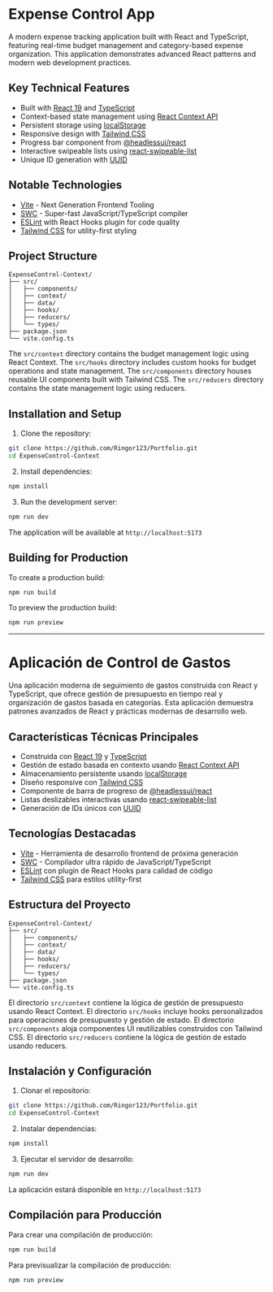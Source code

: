 # Expense Control App

A modern expense tracking application built with React and TypeScript, featuring real-time budget management and category-based expense organization. This application demonstrates advanced React patterns and modern web development practices.

## Key Technical Features

- Built with [React 19](https://react.dev/) and [TypeScript](https://www.typescriptlang.org/)
- Context-based state management using [React Context API](https://developer.mozilla.org/en-US/docs/Learn/Tools_and_testing/Client-side_JavaScript_frameworks/React_context)
- Persistent storage using [localStorage](https://developer.mozilla.org/en-US/docs/Web/API/Window/localStorage)
- Responsive design with [Tailwind CSS](https://tailwindcss.com/)
- Progress bar component from [@headlessui/react](https://headlessui.com/)
- Interactive swipeable lists using [react-swipeable-list](https://github.com/sandstreamdev/react-swipeable-list)
- Unique ID generation with [UUID](https://github.com/uuidjs/uuid)

## Notable Technologies

- [Vite](https://vitejs.dev/) - Next Generation Frontend Tooling
- [SWC](https://swc.rs/) - Super-fast JavaScript/TypeScript compiler
- [ESLint](https://eslint.org/) with React Hooks plugin for code quality
- [Tailwind CSS](https://tailwindcss.com/) for utility-first styling

## Project Structure

```
ExpenseControl-Context/
├── src/
│   ├── components/
│   ├── context/
│   ├── data/
│   ├── hooks/
│   ├── reducers/
│   └── types/
├── package.json
└── vite.config.ts
```

The `src/context` directory contains the budget management logic using React Context.
The `src/hooks` directory includes custom hooks for budget operations and state management.
The `src/components` directory houses reusable UI components built with Tailwind CSS.
The `src/reducers` directory contains the state management logic using reducers.

## Installation and Setup

1. Clone the repository:
```bash
git clone https://github.com/Ringor123/Portfolio.git
cd ExpenseControl-Context
```

2. Install dependencies:
```bash
npm install
```

3. Run the development server:
```bash
npm run dev
```

The application will be available at `http://localhost:5173`

## Building for Production

To create a production build:
```bash
npm run build
```

To preview the production build:
```bash
npm run preview
```

---

# Aplicación de Control de Gastos

Una aplicación moderna de seguimiento de gastos construida con React y TypeScript, que ofrece gestión de presupuesto en tiempo real y organización de gastos basada en categorías. Esta aplicación demuestra patrones avanzados de React y prácticas modernas de desarrollo web.

## Características Técnicas Principales

- Construida con [React 19](https://react.dev/) y [TypeScript](https://www.typescriptlang.org/)
- Gestión de estado basada en contexto usando [React Context API](https://developer.mozilla.org/en-US/docs/Learn/Tools_and_testing/Client-side_JavaScript_frameworks/React_context)
- Almacenamiento persistente usando [localStorage](https://developer.mozilla.org/en-US/docs/Web/API/Window/localStorage)
- Diseño responsive con [Tailwind CSS](https://tailwindcss.com/)
- Componente de barra de progreso de [@headlessui/react](https://headlessui.com/)
- Listas deslizables interactivas usando [react-swipeable-list](https://github.com/sandstreamdev/react-swipeable-list)
- Generación de IDs únicos con [UUID](https://github.com/uuidjs/uuid)

## Tecnologías Destacadas

- [Vite](https://vitejs.dev/) - Herramienta de desarrollo frontend de próxima generación
- [SWC](https://swc.rs/) - Compilador ultra rápido de JavaScript/TypeScript
- [ESLint](https://eslint.org/) con plugin de React Hooks para calidad de código
- [Tailwind CSS](https://tailwindcss.com/) para estilos utility-first

## Estructura del Proyecto

```
ExpenseControl-Context/
├── src/
│   ├── components/
│   ├── context/
│   ├── data/
│   ├── hooks/
│   ├── reducers/
│   └── types/
├── package.json
└── vite.config.ts
```

El directorio `src/context` contiene la lógica de gestión de presupuesto usando React Context.
El directorio `src/hooks` incluye hooks personalizados para operaciones de presupuesto y gestión de estado.
El directorio `src/components` aloja componentes UI reutilizables construidos con Tailwind CSS.
El directorio `src/reducers` contiene la lógica de gestión de estado usando reducers.

## Instalación y Configuración

1. Clonar el repositorio:
```bash
git clone https://github.com/Ringor123/Portfolio.git
cd ExpenseControl-Context
```

2. Instalar dependencias:
```bash
npm install
```

3. Ejecutar el servidor de desarrollo:
```bash
npm run dev
```

La aplicación estará disponible en `http://localhost:5173`

## Compilación para Producción

Para crear una compilación de producción:
```bash
npm run build
```

Para previsualizar la compilación de producción:
```bash
npm run preview
```
